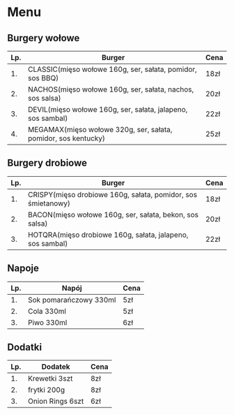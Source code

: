 # Menu

## Burgery wołowe

|Lp. |                              Burger                                  | Cena |
|----|----------------------------------------------------------------------|------|
|1.  | CLASSIC(mięso wołowe 160g, ser, sałata, pomidor, sos BBQ)            | 18zł |
|2.  | NACHOS(mięso wołowe 160g, ser, sałata, nachos, sos salsa)            | 20zł |
|3.  | DEVIL(mięso wołowe 160g, ser, sałata, jalapeno, sos sambal)          | 22zł |
|4.  | MEGAMAX(mięso wołowe 320g, ser, sałata, pomidor, sos kentucky)       | 25zł |

## Burgery drobiowe

|Lp. |                              Burger                             | Cena |
|----|-----------------------------------------------------------------|------|
|1.  | CRISPY(mięso drobiowe 160g, sałata, pomidor, sos śmietanowy)    | 18zł |
|2.  | BACON(mięso wołowe 160g, ser, sałata, bekon, sos salsa)         | 20zł |
|3.  | HOTQRA(mięso drobiowe 160g, sałata, jalapeno, sos sambal)       | 22zł |

## Napoje

|Lp. |            Napój          | Cena |
|----|---------------------------|------|
|1.  | Sok pomarańczowy 330ml    |  5zł |
|2.  | Cola 330ml                |  5zł |
|3.  | Piwo 330ml                |  6zł |

## Dodatki

|Lp. |       Dodatek         | Cena |
|----|-----------------------|------|
|1.  | Krewetki 3szt         |  8zł |
|2.  | frytki 200g           |  8zł |
|3.  | Onion Rings 6szt      |  6zł |
